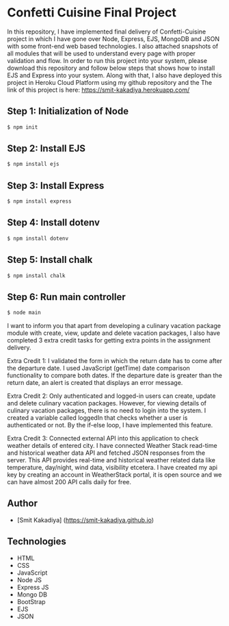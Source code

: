 # Confetti Cuisine Final Project

In this repository, I have implemented final delivery of Confetti-Cuisine project in which I have gone over Node, Express, EJS, MongoDB and JSON with some front-end web based technologies. I also attached snapshots of all modules that will be used to understand every page with proper validation and flow. In order to run this project into your system, please download this repository and follow below steps that shows how to install EJS and Express into your system. Along with that, I also have deployed this project in Heroku Cloud Platform using my github repository and the The link of this project is here:
https://smit-kakadiya.herokuapp.com/


## Step 1: Initialization of Node
```bash
$ npm init
```
## Step 2: Install EJS
```bash
$ npm install ejs
```
## Step 3: Install Express
```bash
$ npm install express
```
## Step 4: Install dotenv
```bash
$ npm install dotenv
```
## Step 5: Install chalk
```bash
$ npm install chalk
```
## Step 6: Run main controller
```bash
$ node main
```

I want to inform you that apart from developing a culinary vacation package module with create, view, update and delete vacation packages, I also have completed 3 extra credit tasks for getting extra points in the assignment delivery.

Extra Credit 1: I validated the form in which the return date has to come after the departure date. I used JavaScript (getTime) date comparison functionality to compare both dates. If the departure date is greater than the return date, an alert is created that displays an error message.

Extra Credit 2: Only authenticated and logged-in users can create, update and delete culinary vacation packages. However, for viewing details of culinary vacation packages, there is no need to login into the system. I created a variable called loggedIn that checks whether a user is authenticated or not. By the if-else loop, I have implemented this feature.

Extra Credit 3: Connected external API into this application to check weather details of entered city. I have connected Weather Stack read-time and historical weather data API and fetched JSON responses from the server. This API provides real-time and historical weather related data like temperature, day/night, wind data, visibility etcetera. I have created my api key by creating an account in WeatherStack portal, it is open source and we can have almost 200 API calls daily for free.

## Author
- [Smit Kakadiya] (https://smit-kakadiya.github.io)

## Technologies
- HTML
- CSS
- JavaScript
- Node JS
- Express JS
- Mongo DB
- BootStrap
- EJS
- JSON

